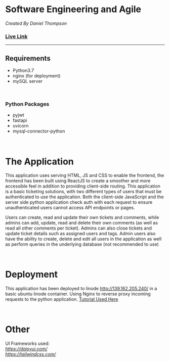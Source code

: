 
# Software Engineering and Agile

*Created By Daniel Thompson*

### [<b>Live Link</b>](139.162.205.240/)

<hr/>


## Requirements

- Python3.7
- nginx (for deployment)
- mySQL server

<br />

### Python Packages 
- pyjwt
- fastapi
- uvicorn
- mysql-connector-python

<br />

# The Application


This application uses serving HTML, JS and CSS to enable the frontend, the frontend has been built using ReactJS to create a smoother and more accessible feel in addition to providing client-side routing. This application is a basic ticketing solutions, with two different types of users that must be authenticated to use the application. Both the client-side JavaScript and the server side python application check auth with each request to ensure unauthenticated users cannot access API endpoints or pages.

Users can create, read and update their own tickets and comments, while admins can add, update, read and delete their own comments (as well as read all other comments per ticket). Admins can also close tickets and update ticket details such as assigned users and tags. Admin users also have the ability to create, delete and edit all users in the application as well as perform queries in the underlying database (not recommended to use)


<br />

# Deployment

This application has been deployed to linode http://139.162.205.240/ in a basic ubuntu linode container. Using Nginx to reverse proxy incoming requests to the python application. [Tutorial Used Here](https://christophergs.com/tutorials/ultimate-fastapi-tutorial-pt-6b-linode-deploy-gunicorn-uvicorn-nginx/)


<br />

# Other
UI Frameworks used:
<br />
*https://daisyui.com/*  
*https://tailwindcss.com/*


